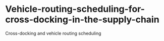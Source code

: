 # Vehicle-routing-scheduling-for-cross-docking-in-the-supply-chain
Cross-docking and vehicle routing scheduling
